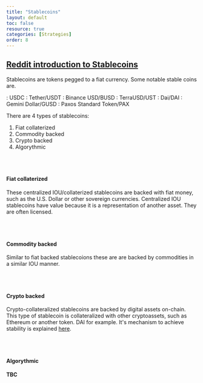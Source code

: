```yaml
---
title: "Stablecoins"
layout: default
toc: false
resource: true 
categories: [Strategies] 
order: 8
---
```

## [Reddit introduction to Stablecoins](https://www.reddit.com/r/CryptoCurrency/comments/mysxvz/defi_explained_stablecoins/)
Stablecoins are tokens pegged to a fiat currency. Some notable stable coins are.

: USDC
: Tether/USDT
: Binance USD/BUSD
: TerraUSD/UST
: Dai/DAI
: Gemini Dollar/GUSD
: Paxos Standard Token/PAX

There are 4 types of stablecoins:
1. Fiat collaterized
2. Commodity backed
3. Crypto backed
4. Algorythmic

<br><br>

#### Fiat collaterized
These centralized IOU/collaterized stablecoins are backed with fiat money, such as the U.S. Dollar or other sovereign currencies. Centralized IOU stablecoins have value because it is a representation of another asset. They are often licensed.

<br><br>

#### Commodity backed
Similar to fiat backed stablecoions these are are backed by commodities in a similar IOU manner.

<br><br>

#### Crypto backed
Crypto-collateralized stablecoins are backed by digital assets on-chain. This type of stablecoin is collateralized with other cryptoassets, such as Ethereum or another token. DAI for example. It's mechanism to achieve stability is explained [here](https://vimeo.com/247715549?embedded=true&source=video_title&owner=68499451).

<br><br>

#### Algorythmic
**TBC**
